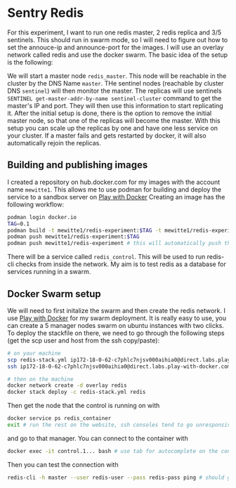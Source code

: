# Sentry Redis

For this experiment, I want to run one redis master, 2 redis replica and 3/5 sentinels. This should run in swarm mode, so I will need to figure out how to set the annouce-ip and announce-port for the images. I will use an overlay network called redis and use the docker swarm. The basic idea of the setup is the following:

We will start a master node `redis_master`. This node will be reachable in the cluster by the DNS Name `master`. THe sentinel nodes (reachable by cluster DNS `sentinel`) will then monitor the master. The replicas will use sentinels `SENTINEL get-master-addr-by-name sentinel-cluster` command to get the master's IP and port. They will then use this information to start replicating it. After the initial setup is done, there is the option to remove the initial master node, so that one of the replicas will become the master. With this setup you can scale up the replicas by one and have one less service on your cluster. If a master fails and gets restarted by docker, it will also automatically rejoin the replicas.

## Building and publishing images

I created a repository on hub.docker.com for my images with the account name `mewitte1`. This allows me to use podman for building and deploy the service to a sandbox server on [Play with Docker](https://labs.play-with-docker.com/) Creating an image has the following workflow:

```bash
podman login docker.io
TAG=0.1
podman build -t mewitte1/redis-experiment:$TAG -t mewitte1/redis-experiment:latest . -f redis.Dockerfile
podman push mewitte1/redis-experiment:$TAG
podman push mewitte1/redis-experiment # this will automatically push the latest tag
```

There will be a service called `redis_control`. This will be used to run redis-cli checks from inside the network. My aim is to test redis as a database for services running in a swarm.

## Docker Swarm setup

We will need to first initalize the swarm and then create the redis network. I use [Play with Docker](https://labs.play-with-docker.com/) for my swarm deployment. It is really easy to use, you can create a 5 manager nodes swarm on ubuntu instances with two clicks. To deploy the stackfile on there, we need to go through the following steps (get the scp user and host from the ssh copy/paste):

```bash
# on your machine
scp redis-stack.yml ip172-18-0-62-c7phlc7njsv000aihia0@direct.labs.play-with-docker.com:~/
ssh ip172-18-0-62-c7phlc7njsv000aihia0@direct.labs.play-with-docker.com
```

```bash
# then on the machine
docker network create -d overlay redis
docker stack deploy -c redis-stack.yml redis
```

Then get the node that the control is running on with
```bash
docker service ps redis_container
exit # run the rest on the website, ssh consoles tend to go unresponsive
```

and go to that manager. You can connect to the container with

```bash
docker exec -it control.1... bash # use tab for autocomplete on the container name
```

Then you can test the connection with

```bash
redis-cli -h master --user redis-user --pass redis-pass ping # should give PONG
```
